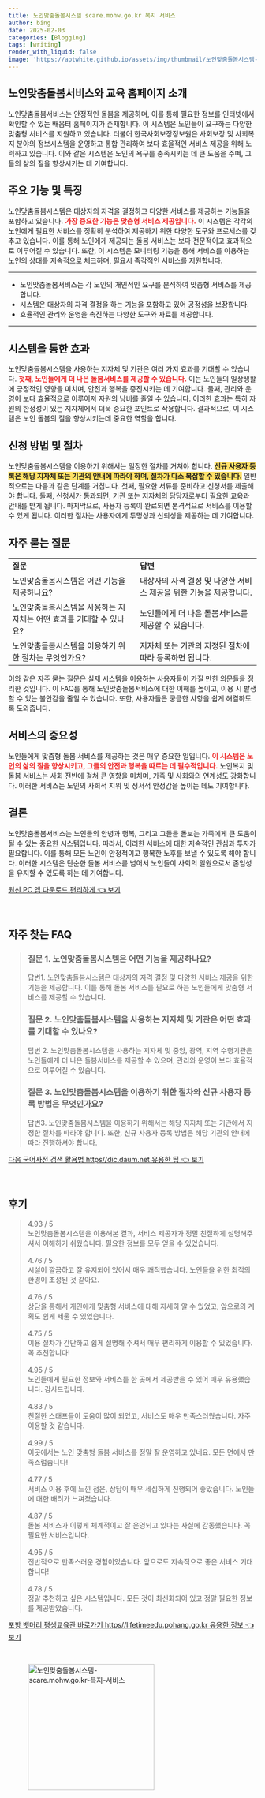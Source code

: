 ```yaml
---
title: 노인맞춤돌봄시스템 scare.mohw.go.kr 복지 서비스
author: bing
date: 2025-02-03
categories: [Blogging]
tags: [writing]
render_with_liquid: false
image: 'https://aptwhite.github.io/assets/img/thumbnail/노인맞춤돌봄시스템-scare.mohw.go.kr-복지-서비스.webp'
---
```



<h2 id='노인맞춤돌봄서비스와 교육 홈페이지 소개'>노인맞춤돌봄서비스와 교육 홈페이지 소개</h2>

<p>노인맞춤돌봄서비스는 안정적인 돌봄을 제공하며, 이를 통해 필요한 정보를 인터넷에서 확인할 수 있는 배움터 홈페이지가 존재합니다. 이 시스템은 노인들이 요구하는 다양한 맞춤형 서비스를 지원하고 있습니다. 더불어 한국사회보장정보원은 사회보장 및 사회복지 분야의 정보시스템을 운영하고 통합 관리하여 보다 효율적인 서비스 제공을 위해 노력하고 있습니다. 이와 같은 시스템은 노인의 욕구를 충족시키는 데 큰 도움을 주며, 그들의 삶의 질을 향상시키는 데 기여합니다.</p>

<h2 id='주요 기능 및 특징'>주요 기능 및 특징</h2>

<p>노인맞춤돌봄시스템은 대상자의 자격을 결정하고 다양한 서비스를 제공하는 기능들을 포함하고 있습니다. <b><span style="color: #ee2323;">가장 중요한 기능은 맞춤형 서비스 제공입니다.</span></b> 이 시스템은 각각의 노인에게 필요한 서비스를 정확히 분석하여 제공하기 위한 다양한 도구와 프로세스를 갖추고 있습니다. 이를 통해 노인에게 제공되는 돌봄 서비스는 보다 전문적이고 효과적으로 이루어질 수 있습니다. 또한, 이 시스템은 모니터링 기능을 통해 서비스를 이용하는 노인의 상태를 지속적으로 체크하며, 필요시 즉각적인 서비스를 지원합니다.</p>

<hr />

<ul>
    <li>노인맞춤돌봄서비스는 각 노인의 개인적인 요구를 분석하여 맞춤형 서비스를 제공합니다.</li>
    <li>시스템은 대상자의 자격 결정을 하는 기능을 포함하고 있어 공정성을 보장합니다.</li>
    <li>효율적인 관리와 운영을 촉진하는 다양한 도구와 자료를 제공합니다.</li>
</ul>

<hr />

<h2 id='시스템을 통한 효과'>시스템을 통한 효과</h2>

<p>노인맞춤돌봄시스템을 사용하는 지자체 및 기관은 여러 가지 효과를 기대할 수 있습니다. <b><span style="color: #ee2323;">첫째, 노인들에게 더 나은 돌봄서비스를 제공할 수 있습니다.</span></b> 이는 노인들의 일상생활에 긍정적인 영향을 미치며, 안전과 행복을 증진시키는 데 기여합니다. 둘째, 관리와 운영이 보다 효율적으로 이루어져 자원의 낭비를 줄일 수 있습니다. 이러한 효과는 특히 자원의 한정성이 있는 지자체에서 더욱 중요한 포인트로 작용합니다. 결과적으로, 이 시스템은 노인 돌봄의 질을 향상시키는데 중요한 역할을 합니다.</p>

<h2 id='신청 방법 및 절차'>신청 방법 및 절차</h2>

<p>노인맞춤돌봄시스템을 이용하기 위해서는 일정한 절차를 거쳐야 합니다. <b><span style="background-color: #ffe066;">신규 사용자 등록은 해당 지자체 또는 기관의 안내에 따라야 하며, 절차가 다소 복잡할 수 있습니다.</span></b> 일반적으로는 다음과 같은 단계를 거칩니다. 첫째, 필요한 서류를 준비하고 신청서를 제출해야 합니다. 둘째, 신청서가 통과되면, 기관 또는 지자체의 담당자로부터 필요한 교육과 안내를 받게 됩니다. 마지막으로, 사용자 등록이 완료되면 본격적으로 서비스를 이용할 수 있게 됩니다. 이러한 절차는 사용자에게 투명성과 신뢰성을 제공하는 데 기여합니다.</p>

<h2 id='자주 묻는 질문'>자주 묻는 질문</h2>

<table>
    <tr>
        <td><b>질문</b></td>
        <td><b>답변</b></td>
    </tr>
    <tr>
        <td>노인맞춤돌봄시스템은 어떤 기능을 제공하나요?</td>
        <td>대상자의 자격 결정 및 다양한 서비스 제공을 위한 기능을 제공합니다.</td>
    </tr>
    <tr>
        <td>노인맞춤돌봄시스템을 사용하는 지자체는 어떤 효과를 기대할 수 있나요?</td>
        <td>노인들에게 더 나은 돌봄서비스를 제공할 수 있습니다.</td>
    </tr>
    <tr>
        <td>노인맞춤돌봄시스템을 이용하기 위한 절차는 무엇인가요?</td>
        <td>지자체 또는 기관의 지정된 절차에 따라 등록하면 됩니다.</td>
    </tr>
</table>

<p>이와 같은 자주 묻는 질문은 실제 시스템을 이용하는 사용자들이 가질 만한 의문들을 정리한 것입니다. 이 FAQ를 통해 노인맞춤돌봄서비스에 대한 이해를 높이고, 이용 시 발생할 수 있는 불안감을 줄일 수 있습니다. 또한, 사용자들은 궁금한 사항을 쉽게 해결하도록 도와줍니다.</p>

<h2 id='서비스의 중요성'>서비스의 중요성</h2>

<p>노인들에게 맞춤형 돌봄 서비스를 제공하는 것은 매우 중요한 일입니다. <b><span style="color: #ee2323;">이 시스템은 노인의 삶의 질을 향상시키고, 그들의 안전과 행복을 따르는 데 필수적입니다.</span></b> 노인복지 및 돌봄 서비스는 사회 전반에 걸쳐 큰 영향을 미치며, 가족 및 사회와의 연계성도 강화합니다. 이러한 서비스는 노인의 사회적 지위 및 정서적 안정감을 높이는 데도 기여합니다.</p>

<h2 id='결론'>결론</h2>

<p>노인맞춤돌봄서비스는 노인들의 안녕과 행복, 그리고 그들을 돌보는 가족에게 큰 도움이 될 수 있는 중요한 시스템입니다. 따라서, 이러한 서비스에 대한 지속적인 관심과 투자가 필요합니다. 이를 통해 모든 노인이 안정적이고 행복한 노후를 보낼 수 있도록 해야 합니다. 이러한 시스템은 단순한 돌봄 서비스를 넘어서 노인들이 사회의 일원으로서 존엄성을 유지할 수 있도록 하는 데 기여합니다.</p>


<p><a class="click-button" title="원신 PC 앱 다운로드 편리하게" href="https://aptwhite.github.io/posts/%EC%9B%90%EC%8B%A0-PC-%EC%95%B1-%EB%8B%A4%EC%9A%B4%EB%A1%9C%EB%93%9C-%ED%8E%B8%EB%A6%AC%ED%95%98%EA%B2%8C/" rel="dofollow">원신 PC 앱 다운로드 편리하게 👈 보기</a></p><br>
<h2 id='자주_찾는_FAQ'>자주 찾는 FAQ</h2>
<div itemscope="" itemtype="https://schema.org/FAQPage">
<blockquote>
<div itemscope="" itemprop="mainEntity" itemtype="https://schema.org/Question">
<h3 itemprop="name">질문 1. 노인맞춤돌봄시스템은 어떤 기능을 제공하나요?</h3>
<div itemscope="" itemprop="acceptedAnswer" itemtype="https://schema.org/Answer">
<span itemprop="text">
<p>답변1. 노인맞춤돌봄시스템은 대상자의 자격 결정 및 다양한 서비스 제공을 위한 기능을 제공합니다. 이를 통해 돌봄 서비스를 필요로 하는 노인들에게 맞춤형 서비스를 제공할 수 있습니다.</p>
</span>
</div>
</div>
<div itemscope="" itemprop="mainEntity" itemtype="https://schema.org/Question">
<h3 itemprop="name">질문 2. 노인맞춤돌봄시스템을 사용하는 지자체 및 기관은 어떤 효과를 기대할 수 있나요?</h3>
<div itemscope="" itemprop="acceptedAnswer" itemtype="https://schema.org/Answer">
<span itemprop="text">
<p>답변 2. 노인맞춤돌봄시스템을 사용하는 지자체 및 중앙, 광역, 지역 수행기관은 노인들에게 더 나은 돌봄서비스를 제공할 수 있으며, 관리와 운영이 보다 효율적으로 이루어질 수 있습니다.</p>
</span>
</div>
</div>
<div itemscope="" itemprop="mainEntity" itemtype="https://schema.org/Question">
<h3 itemprop="name">질문 3. 노인맞춤돌봄시스템을 이용하기 위한 절차와 신규 사용자 등록 방법은 무엇인가요?</h3>
<div itemscope="" itemprop="acceptedAnswer" itemtype="https://schema.org/Answer">
<span itemprop="text">
<p>답변3. 노인맞춤돌봄시스템을 이용하기 위해서는 해당 지자체 또는 기관에서 지정한 절차를 따라야 합니다. 또한, 신규 사용자 등록 방법은 해당 기관의 안내에 따라 진행하셔야 합니다.</p>
</span>
</div>
</div>
</blockquote>
</div>
<p><a class="click-button" title="다음 국어사전 검색 활용법 https//dic.daum.net 유용한 팁" href="https://aptwhite.github.io/posts/%EB%8B%A4%EC%9D%8C-%EA%B5%AD%EC%96%B4%EC%82%AC%EC%A0%84-%EA%B2%80%EC%83%89-%ED%99%9C%EC%9A%A9%EB%B2%95-httpsdic.daum.net-%EC%9C%A0%EC%9A%A9%ED%95%9C-%ED%8C%81/" rel="dofollow">다음 국어사전 검색 활용법 https//dic.daum.net 유용한 팁 👈 보기</a></p><br>
<h2 id='후기'>후기</h2>
<div itemscope itemtype="https://schema.org/Product">
  <blockquote>
  <div itemprop="review" itemscope itemtype="https://schema.org/Review">
      <div itemprop="reviewRating" itemscope itemtype="https://schema.org/Rating"> <span itemprop="ratingValue">4.93</span> / <span itemprop="bestRating">5</span> </div>
      <span itemprop="reviewBody">노인맞춤돌봄시스템을 이용해본 결과, 서비스 제공자가 정말 친절하게 설명해주셔서 이해하기 쉬웠습니다. 필요한 정보를 모두 얻을 수 있었습니다.</span>
  </div>
  <br>
  <div itemprop="review" itemscope itemtype="https://schema.org/Review">
      <div itemprop="reviewRating" itemscope itemtype="https://schema.org/Rating"> <span itemprop="ratingValue">4.76</span> / <span itemprop="bestRating">5</span> </div>
      <span itemprop="reviewBody">시설이 깔끔하고 잘 유지되어 있어서 매우 쾌적했습니다. 노인들을 위한 최적의 환경이 조성된 것 같아요.</span>
  </div>
  <br>
  <div itemprop="review" itemscope itemtype="https://schema.org/Review">
      <div itemprop="reviewRating" itemscope itemtype="https://schema.org/Rating"> <span itemprop="ratingValue">4.76</span> / <span itemprop="bestRating">5</span> </div>
      <span itemprop="reviewBody">상담을 통해서 개인에게 맞춤형 서비스에 대해 자세히 알 수 있었고, 앞으로의 계획도 쉽게 세울 수 있었습니다.</span>
  </div>
  <br>
  <div itemprop="review" itemscope itemtype="https://schema.org/Review">
      <div itemprop="reviewRating" itemscope itemtype="https://schema.org/Rating"> <span itemprop="ratingValue">4.75</span> / <span itemprop="bestRating">5</span> </div>
      <span itemprop="reviewBody">이용 절차가 간단하고 쉽게 설명해 주셔서 매우 편리하게 이용할 수 있었습니다. 꼭 추천합니다!</span>
  </div>
  <br>
  <div itemprop="review" itemscope itemtype="https://schema.org/Review">
      <div itemprop="reviewRating" itemscope itemtype="https://schema.org/Rating"> <span itemprop="ratingValue">4.95</span> / <span itemprop="bestRating">5</span> </div>
      <span itemprop="reviewBody">노인들에게 필요한 정보와 서비스를 한 곳에서 제공받을 수 있어 매우 유용했습니다. 감사드립니다.</span>
  </div>
  <br>
  <div itemprop="review" itemscope itemtype="https://schema.org/Review">
      <div itemprop="reviewRating" itemscope itemtype="https://schema.org/Rating"> <span itemprop="ratingValue">4.83</span> / <span itemprop="bestRating">5</span> </div>
      <span itemprop="reviewBody">친절한 스태프들이 도움이 많이 되었고, 서비스도 매우 만족스러웠습니다. 자주 이용할 것 같습니다.</span>
  </div>
  <br>
  <div itemprop="review" itemscope itemtype="https://schema.org/Review">
      <div itemprop="reviewRating" itemscope itemtype="https://schema.org/Rating"> <span itemprop="ratingValue">4.99</span> / <span itemprop="bestRating">5</span> </div>
      <span itemprop="reviewBody">이곳에서는 노인 맞춤형 돌봄 서비스를 정말 잘 운영하고 있네요. 모든 면에서 만족스럽습니다!</span>
  </div>
  <br>
  <div itemprop="review" itemscope itemtype="https://schema.org/Review">
      <div itemprop="reviewRating" itemscope itemtype="https://schema.org/Rating"> <span itemprop="ratingValue">4.77</span> / <span itemprop="bestRating">5</span> </div>
      <span itemprop="reviewBody">서비스 이용 후에 느낀 점은, 상담이 매우 세심하게 진행되어 좋았습니다. 노인들에 대한 배려가 느껴졌습니다.</span>
  </div>
  <br>
  <div itemprop="review" itemscope itemtype="https://schema.org/Review">
      <div itemprop="reviewRating" itemscope itemtype="https://schema.org/Rating"> <span itemprop="ratingValue">4.87</span> / <span itemprop="bestRating">5</span> </div>
      <span itemprop="reviewBody">돌봄 서비스가 이렇게 체계적이고 잘 운영되고 있다는 사실에 감동했습니다. 꼭 필요한 서비스입니다.</span>
  </div>
  <br>
  <div itemprop="review" itemscope itemtype="https://schema.org/Review">
      <div itemprop="reviewRating" itemscope itemtype="https://schema.org/Rating"> <span itemprop="ratingValue">4.95</span> / <span itemprop="bestRating">5</span> </div>
      <span itemprop="reviewBody">전반적으로 만족스러운 경험이었습니다. 앞으로도 지속적으로 좋은 서비스 기대합니다!</span>
  </div>
  <br>
  <div itemprop="review" itemscope itemtype="https://schema.org/Review">
      <div itemprop="reviewRating" itemscope itemtype="https://schema.org/Rating"> <span itemprop="ratingValue">4.78</span> / <span itemprop="bestRating">5</span> </div>
      <span itemprop="reviewBody">정말 추천하고 싶은 시스템입니다. 모든 것이 최신화되어 있고 정말 필요한 정보를 제공받았습니다.</span>
  </div>
  </blockquote>
</div>
<p><a class="click-button" title="포항 뱃머리 평생교육관 바로가기 https//lifetimeedu.pohang.go.kr 유용한 정보" href="https://aptwhite.github.io/posts/%ED%8F%AC%ED%95%AD-%EB%B1%83%EB%A8%B8%EB%A6%AC-%ED%8F%89%EC%83%9D%EA%B5%90%EC%9C%A1%EA%B4%80-%EB%B0%94%EB%A1%9C%EA%B0%80%EA%B8%B0-httpslifetimeedu.pohang.go.kr-%EC%9C%A0%EC%9A%A9%ED%95%9C-%EC%A0%95%EB%B3%B4/" rel="dofollow">포항 뱃머리 평생교육관 바로가기 https//lifetimeedu.pohang.go.kr 유용한 정보 👈 보기</a></p><br>
<figure class="image"><img src="https://aptwhite.github.io/assets/img/thumbnail/노인맞춤돌봄시스템-scare.mohw.go.kr-복지-서비스.webp" alt="노인맞춤돌봄시스템-scare.mohw.go.kr-복지-서비스" width="256" height="256"></figure>